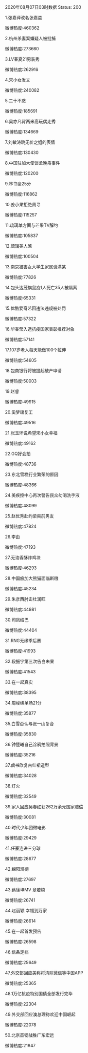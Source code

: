 2020年08月07日03时数据
Status: 200

1.张嘉译改名张嘉益

微博热度:460362

2.杭州杀妻案嫌疑人被批捕

微博热度:273660

3.LV春夏21男装秀

微博热度:262916

4.宋小女发文

微博热度:240082

5.二十不惑

微博热度:185691

6.吴亦凡背两米高玩偶走秀

微博热度:134669

7.刘敏涛跳无价之姐的表情

微博热度:130430

8.中国驻加大使谈孟晚舟事件

微博热度:120200

9.林书豪25分

微博热度:116862

10.姜小果拒绝周寻

微博热度:115257

11.琉璃单方面与芒果TV解约

微博热度:105837

12.琉璃美人煞

微博热度:100504

13.南京被害女大学生家属谈洪某

微博热度:77826

14.包头达茂旗鼠疫1人死亡35人被隔离

微博热度:65331

15.优酷爱奇艺因违法违规被处罚

微博热度:57322

16.华春莹入选抗疫国家表彰推荐对象

微博热度:57141

17.107岁老人每天能做100个拉伸

微博热度:54605

18.包商银行将被提起破产申请

微博热度:50003

19.赵睿

微博热度:49915

20.奚梦瑶复工

微博热度:49516

21.张玉环说希望宋小女幸福

微博热度:49162

22.GQ好会拍

微博热度:48736

23.东北雪糕行业繁荣的原因

微博热度:48366

24.美疾控中心再次警告民众勿喝洗手液

微博热度:48099

25.赵优秀赴约梁爽前男友

微博热度:47824

26.李由

微博热度:47193

27.无油香酥炸鸡块

微博热度:46293

28.中国旅加大熊猫面临断粮

微博热度:45234

29.朱彦西肘击杜润旺

微博热度:44981

30.司凤结巴

微博热度:44404

31.RNG无缘季后赛

微博热度:41993

32.段振宇第三次告白未果

微博热度:41543

33.在一起真实

微博热度:38395

34.周峻纬单场21分

微博热度:35877

35.白雪否认与张一山复合

微博热度:35830

36.钟楚曦自己涂鸦拍照背景

微博热度:35216

37.虞书欣复古红裙造型

微博热度:34028

38.灯火

微博热度:32549

39.家人回应吴春红获262万余元国家赔偿

微博热度:30081

40.时代少年团微电影

微博热度:29429

41.任豪连进三分球

微博热度:28677

42.绵阳凯德

微博热度:27697

43.蔡徐坤MV 章若楠

微博热度:26741

44.赵丽颖 幸福到万家

微博热度:26614

45.在一起首发预告

微博热度:26598

46.信条定档

微博热度:25649

47.外交部回应美称将清除微信等中国APP

微博热度:25365

48.1万亿抗疫特别国债全部发行完毕

微博热度:22304

49.外交部回应澳总理称欢迎中国崛起

微博热度:22078

50.北京首钢战胜广东宏远

微博热度:21847

